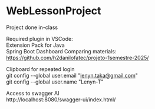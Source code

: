 # WebLessonProject
Project done in-class

Required plugin in VSCode:  
Extension Pack for Java  
Spring Boot Dashboard
Comparing materials:  
https://github.com/h2danilofatec/projeto-1semestre-2025/  
  
Clipboard for repeated login  
git config --global user.email "lenyn.taka@gmail.com"  
git config --global user.name "Lenyn-T"  
  
Access to swagger AI  
http://localhost:8080/swagger-ui/index.html/  
